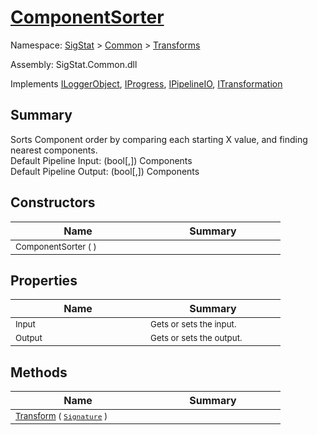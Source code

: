 # [ComponentSorter](./ComponentSorter.md)

Namespace: [SigStat]() > [Common](./../README.md) > [Transforms](./README.md)

Assembly: SigStat.Common.dll

Implements [ILoggerObject](./../ILoggerObject.md), [IProgress](./../Helpers/IProgress.md), [IPipelineIO](./../Pipeline/IPipelineIO.md), [ITransformation](./../ITransformation.md)

## Summary
Sorts Component order by comparing each starting X value, and finding nearest components.  <br>Default Pipeline Input: (bool[,]) Components<br>Default Pipeline Output: (bool[,]) Components

## Constructors

| Name | Summary | 
| --- | --- | 
| <sub>ComponentSorter (  )</sub><div style="width: 200px">| <sub></sub><div style="width: 200px">| <br>


## Properties

| Name | Summary | 
| --- | --- | 
| <sub>Input</sub><div style="width: 200px">| <sub>Gets or sets the input.</sub><div style="width: 200px">| <br>
| <sub>Output</sub><div style="width: 200px">| <sub>Gets or sets the output.</sub><div style="width: 200px">| <br>


## Methods

| Name | Summary | 
| --- | --- | 
| <sub>[Transform](./Methods/ComponentSorter-100663515.md) ( [`Signature`](./../Signature.md) )</sub><div style="width: 200px">| <sub></sub><div style="width: 200px">| <br>


